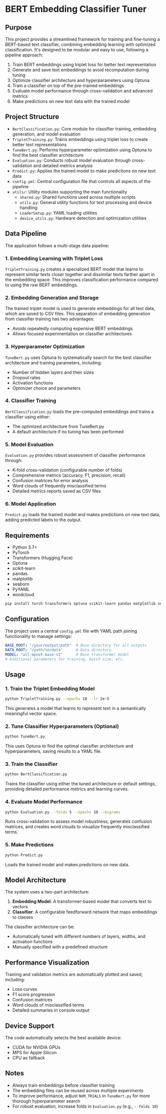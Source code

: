 # BERT Embedding Classifier Tuner

## Purpose

This project provides a streamlined framework for training and fine-tuning a BERT-based text classifier, combining embedding learning with optimized classification. It's designed to be modular and easy to use, following a pipeline approach:

1. Train BERT embeddings using triplet loss for better text representation
2. Generate and save text embeddings to avoid recomputation during tuning
3. Optimize classifier architecture and hyperparameters using Optuna
4. Train a classifier on top of the pre-trained embeddings
5. Evaluate model performance through cross-validation and advanced metrics
6. Make predictions on new text data with the trained model

## Project Structure

- `BertClassification.py`: Core module for classifier training, embedding generation, and model evaluation
- `TripletTraining.py`: Trains embeddings using triplet loss to create better text representations
- `TuneBert.py`: Performs hyperparameter optimization using Optuna to find the best classifier architecture
- `Evaluation.py`: Conducts robust model evaluation through cross-validation and detailed metrics analysis
- `Predict.py`: Applies the trained model to make predictions on new text data
- `config.yml`: Central configuration file that controls all aspects of the pipeline
- `utils/`: Utility modules supporting the main functionality
  - `shared.py`: Shared functions used across multiple scripts
  - `utils.py`: General utility functions for text processing and device handling
  - `LoaderSetup.py`: YAML loading utilities
  - `device_utils.py`: Hardware detection and optimization utilities

## Data Pipeline

The application follows a multi-stage data pipeline:

### 1. Embedding Learning with Triplet Loss

`TripletTraining.py` creates a specialized BERT model that learns to represent similar texts closer together and dissimilar texts farther apart in the embedding space. This improves classification performance compared to using the raw BERT embeddings.

### 2. Embedding Generation and Storage

The trained triplet model is used to generate embeddings for all text data, which are saved to CSV files. This separation of embedding generation from classifier training has two advantages:
- Avoids repeatedly computing expensive BERT embeddings
- Allows focused experimentation on classifier architectures

### 3. Hyperparameter Optimization

`TuneBert.py` uses Optuna to systematically search for the best classifier architecture and training parameters, including:
- Number of hidden layers and their sizes
- Dropout rates
- Activation functions
- Optimizer choice and parameters

### 4. Classifier Training

`BertClassification.py` loads the pre-computed embeddings and trains a classifier using either:
- The optimized architecture from TuneBert.py
- A default architecture if no tuning has been performed

### 5. Model Evaluation

`Evaluation.py` provides robust assessment of classifier performance through:
- K-fold cross-validation (configurable number of folds)
- Comprehensive metrics (accuracy, F1, precision, recall)
- Confusion matrices for error analysis
- Word clouds of frequently misclassified terms
- Detailed metrics reports saved as CSV files

### 6. Model Application

`Predict.py` loads the trained model and makes predictions on new text data, adding predicted labels to the output.

## Requirements

- Python 3.7+
- PyTorch
- Transformers (Hugging Face)
- Optuna
- scikit-learn
- pandas
- matplotlib
- seaborn
- PyYAML
- wordcloud

```bash
pip install torch transformers optuna scikit-learn pandas matplotlib seaborn pyyaml tqdm wordcloud
```

## Configuration

The project uses a central `config.yml` file with YAML path joining functionality to manage settings:

```yaml
BASE_ROOT: "/your/output/path"  # Base directory for all outputs
DATA_ROOT: "/path/to/data"      # Data directory
MODEL: "all-mpnet-base-v2"      # Base transformer model
# Additional parameters for training, batch size, etc.
```

## Usage

### 1. Train the Triplet Embedding Model

```bash
python TripletTraining.py --epochs 10 --lr 2e-5
```
This generates a model that learns to represent text in a semantically meaningful vector space.

### 2. Tune Classifier Hyperparameters (Optional)

```bash
python TuneBert.py
```
This uses Optuna to find the optimal classifier architecture and hyperparameters, saving results to a YAML file.

### 3. Train the Classifier

```bash
python BertClassification.py
```
Trains the classifier using either the tuned architecture or default settings, providing detailed performance metrics and learning curves.

### 4. Evaluate Model Performance

```bash
python Evaluation.py --folds 5 --epochs 10 --bigrams
```
Runs cross-validation to assess model robustness, generates confusion matrices, and creates word clouds to visualize frequently misclassified terms.

### 5. Make Predictions

```bash
python Predict.py
```
Loads the trained model and makes predictions on new data.

## Model Architecture

The system uses a two-part architecture:

1. **Embedding Model**: A transformer-based model that converts text to vectors
2. **Classifier**: A configurable feedforward network that maps embeddings to classes

The classifier architecture can be:
- Automatically tuned with different numbers of layers, widths, and activation functions
- Manually specified with a predefined structure

## Performance Visualization

Training and validation metrics are automatically plotted and saved, including:
- Loss curves
- F1 score progression
- Confusion matrices
- Word clouds of misclassified terms
- Detailed summaries in console output

## Device Support

The code automatically selects the best available device:
- CUDA for NVIDIA GPUs
- MPS for Apple Silicon
- CPU as fallback

## Notes

- Always train embeddings before classifier training
- The embedding files can be reused across multiple experiments
- To improve performance, adjust `NUM_TRIALS` in `TuneBert.py` for more thorough hyperparameter search
- For robust evaluation, increase folds in `Evaluation.py` (e.g., `--folds 10`)